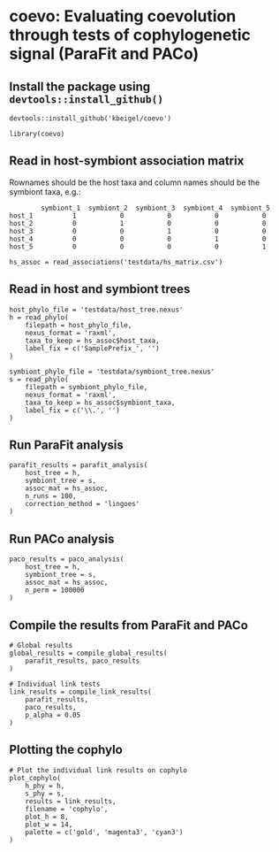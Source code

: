 # coevo: Evaluating coevolution through tests of cophylogenetic signal (ParaFit and PACo)

## Install the package using `devtools::install_github()`
```{r}
devtools::install_github('kbeigel/coevo')
```

```{r}
library(coevo)
```


## Read in host-symbiont association matrix

Rownames should be the host taxa and column names should be the symbiont taxa, e.g.:

```
        symbiont_1  symbiont_2  symbiont_3  symbiont_4  symbiont_5
host_1	        1	        0	        0	        0	        0
host_2	        0	        1	        0	        0	        0
host_3	        0	        0	        1	        0	        0
host_4	        0	        0	        0	        1	        0
host_5	        0	        0	        0	        0	        1	
```


```{r}
hs_assoc = read_associations('testdata/hs_matrix.csv')
```


## Read in host and symbiont trees
```{r}
host_phylo_file = 'testdata/host_tree.nexus'
h = read_phylo(
    filepath = host_phylo_file,
    nexus_format = 'raxml', 
    taxa_to_keep = hs_assoc$host_taxa,
    label_fix = c('SamplePrefix_', '')
)

symbiont_phylo_file = 'testdata/symbiont_tree.nexus'
s = read_phylo(
    filepath = symbiont_phylo_file,
    nexus_format = 'raxml', 
    taxa_to_keep = hs_assoc$symbiont_taxa,
    label_fix = c('\\.', '')
)
```

## Run ParaFit analysis

```{r}
parafit_results = parafit_analysis(
    host_tree = h,
    symbiont_tree = s,
    assoc_mat = hs_assoc,
    n_runs = 100,
    correction_method = 'lingoes'
)
```

## Run PACo analysis
```{r}
paco_results = paco_analysis(
    host_tree = h,
    symbiont_tree = s,
    assoc_mat = hs_assoc,
    n_perm = 100000
)
```

## Compile the results from ParaFit and PACo
```{r}
# Global results
global_results = compile_global_results(
    parafit_results, paco_results
)

# Individual link tests
link_results = compile_link_results(
    parafit_results,
    paco_results,
    p_alpha = 0.05
)
```

## Plotting the cophylo
```{r}
# Plot the individual link results on cophylo
plot_cophylo(
    h_phy = h,
    s_phy = s,
    results = link_results,
    filename = 'cophylo',
    plot_h = 8, 
    plot_w = 14,
    palette = c('gold', 'magenta3', 'cyan3')
)
```